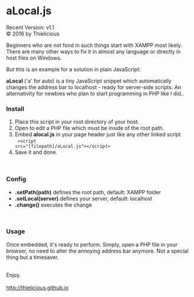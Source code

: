 # aLocal.js
Recent Version: v1.1<br>
&copy; 2016 by Thielicious


Beginners who are not fond in such things start with XAMPP most likely. There are many other ways to fix it in almost any language or directly in host files on Windows.<br>

But this is an example for a solution in plain JavaScript: <br>

**aLocal** ('a' for auto) is a tiny JavaScript snippet which automatically changes the address bar to localhost - ready for server-side scripts. An alternativity for newbies who plan to start programming in PHP like I did..

### Install
1. Place this script in your root directory of your host.
2. Open to edit a PHP file which must be inside of the root path.
3. Embed **alocal.js** in your page header just like any other linked script<br>
    <code>
      &lt;script src="[filepath]/aLocal.js">&lt;/script>
    </code>
4. Save it and done.
<br>

### Config
- **.setPath(path)** defines the root path, default: XAMPP folder
- **.setLocal(server)** defines your server, default: localhost
- **.change()**	executes the change
<br>

### Usage
Once embedded, it's ready to perform. Simply, open a PHP file in your browser, no need to alter the annoying address bar anymore. Not a special thing but a timesaver.<br><br>

Enjoy.<br>
<br>
http://thielicious.github.io

